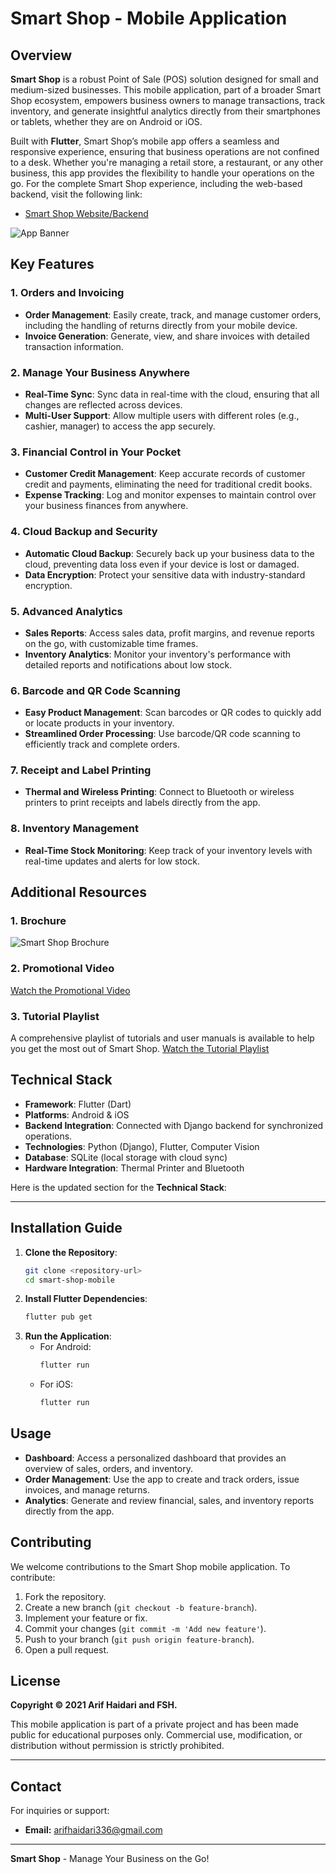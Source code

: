 # Smart Shop - Mobile Application

## Overview

**Smart Shop** is a robust Point of Sale (POS) solution designed for small and medium-sized businesses. This mobile application, part of a broader Smart Shop ecosystem, empowers business owners to manage transactions, track inventory, and generate insightful analytics directly from their smartphones or tablets, whether they are on Android or iOS.

Built with **Flutter**, Smart Shop’s mobile app offers a seamless and responsive experience, ensuring that business operations are not confined to a desk. Whether you're managing a retail store, a restaurant, or any other business, this app provides the flexibility to handle your operations on the go.
For the complete Smart Shop experience, including the web-based backend, visit the following link:

- [Smart Shop Website/Backend](https://github.com/arifhaidari/pos_management)

![App Banner](App_Banner.png)

## Key Features

### 1. Orders and Invoicing

- **Order Management**: Easily create, track, and manage customer orders, including the handling of returns directly from your mobile device.
- **Invoice Generation**: Generate, view, and share invoices with detailed transaction information.

### 2. Manage Your Business Anywhere

- **Real-Time Sync**: Sync data in real-time with the cloud, ensuring that all changes are reflected across devices.
- **Multi-User Support**: Allow multiple users with different roles (e.g., cashier, manager) to access the app securely.

### 3. Financial Control in Your Pocket

- **Customer Credit Management**: Keep accurate records of customer credit and payments, eliminating the need for traditional credit books.
- **Expense Tracking**: Log and monitor expenses to maintain control over your business finances from anywhere.

### 4. Cloud Backup and Security

- **Automatic Cloud Backup**: Securely back up your business data to the cloud, preventing data loss even if your device is lost or damaged.
- **Data Encryption**: Protect your sensitive data with industry-standard encryption.

### 5. Advanced Analytics

- **Sales Reports**: Access sales data, profit margins, and revenue reports on the go, with customizable time frames.
- **Inventory Analytics**: Monitor your inventory's performance with detailed reports and notifications about low stock.

### 6. Barcode and QR Code Scanning

- **Easy Product Management**: Scan barcodes or QR codes to quickly add or locate products in your inventory.
- **Streamlined Order Processing**: Use barcode/QR code scanning to efficiently track and complete orders.

### 7. Receipt and Label Printing

- **Thermal and Wireless Printing**: Connect to Bluetooth or wireless printers to print receipts and labels directly from the app.

### 8. Inventory Management

- **Real-Time Stock Monitoring**: Keep track of your inventory levels with real-time updates and alerts for low stock.

## Additional Resources

### 1. Brochure

![Smart Shop Brochure](Smart_Shop_Brochure.jpg)

### 2. Promotional Video

[Watch the Promotional Video](https://www.youtube.com/watch?v=CGohh8mu5r8)

### 3. Tutorial Playlist

A comprehensive playlist of tutorials and user manuals is available to help you get the most out of Smart Shop.
[Watch the Tutorial Playlist](https://www.youtube.com/watch?v=OcSPNzoeV48&list=PLzZJPW96W8VN9rCsCsJ0Urm8uKwSTuHll)

## Technical Stack

- **Framework**: Flutter (Dart)
- **Platforms**: Android & iOS
- **Backend Integration**: Connected with Django backend for synchronized operations.
- **Technologies**: Python (Django), Flutter, Computer Vision
- **Database**: SQLite (local storage with cloud sync)
- **Hardware Integration**: Thermal Printer and Bluetooth

Here is the updated section for the **Technical Stack**:

---

## Installation Guide

1. **Clone the Repository**:
   ```bash
   git clone <repository-url>
   cd smart-shop-mobile
   ```
2. **Install Flutter Dependencies**:
   ```bash
   flutter pub get
   ```
3. **Run the Application**:
   - For Android:
     ```bash
     flutter run
     ```
   - For iOS:
     ```bash
     flutter run
     ```

## Usage

- **Dashboard**: Access a personalized dashboard that provides an overview of sales, orders, and inventory.
- **Order Management**: Use the app to create and track orders, issue invoices, and manage returns.
- **Analytics**: Generate and review financial, sales, and inventory reports directly from the app.

## Contributing

We welcome contributions to the Smart Shop mobile application. To contribute:

1. Fork the repository.
2. Create a new branch (`git checkout -b feature-branch`).
3. Implement your feature or fix.
4. Commit your changes (`git commit -m 'Add new feature'`).
5. Push to your branch (`git push origin feature-branch`).
6. Open a pull request.

## License

**Copyright © 2021 Arif Haidari and FSH.**

This mobile application is part of a private project and has been made public for educational purposes only. Commercial use, modification, or distribution without permission is strictly prohibited.

---

## Contact

For inquiries or support:

- **Email:** arifhaidari336@gmail.com

---

**Smart Shop** - Manage Your Business on the Go!
